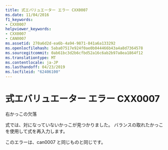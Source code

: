 ```yaml
---
title: 式エバリュエーター エラー CXX0007
ms.date: 11/04/2016
f1_keywords:
- CXX0007
helpviewer_keywords:
- CXX0007
- CAN0007
ms.assetid: 270a6d2d-ea6b-4a94-9871-841a6a133292
ms.openlocfilehash: 5aba07517e924f0ae0b044466b43a4a8d7364578
ms.sourcegitcommit: 0ab61bc3d2b6cfbd52a16c6ab2b97a8ea1864f12
ms.translationtype: MT
ms.contentlocale: ja-JP
ms.lasthandoff: 04/23/2019
ms.locfileid: "62406100"
---
```

# <a name="expression-evaluator-error-cxx0007"></a>式エバリュエーター エラー CXX0007

右かっこの欠落

式では、対になっていないかっこが見つかりました。 バランスの取れたかっこを使用して式を再入力します。

このエラーは、can0007 と同じものと同じです。